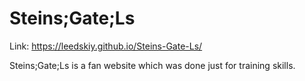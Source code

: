 # Steins;Gate;Ls

Link: https://leedskiy.github.io/Steins-Gate-Ls/

Steins;Gate;Ls is a fan website which was done just for training skills.

